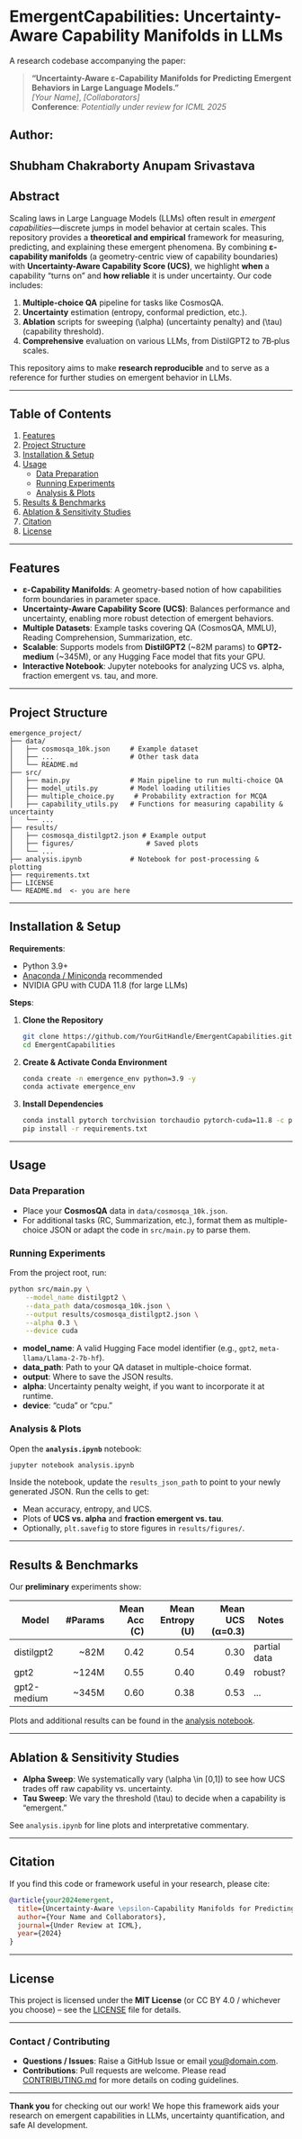 # **EmergentCapabilities: Uncertainty-Aware Capability Manifolds in LLMs**

A research codebase accompanying the paper:

> **“Uncertainty-Aware ε-Capability Manifolds for Predicting Emergent Behaviors in Large Language Models.”**  
> *[Your Name]*, *[Collaborators]*  
> **Conference**: *Potentially under review for ICML 2025*

## Author:
Shubham Chakraborty 
Anupam Srivastava
---

## **Abstract**



Scaling laws in Large Language Models (LLMs) often result in *emergent capabilities*—discrete jumps in model behavior at certain scales. This repository provides a **theoretical and empirical** framework for measuring, predicting, and explaining these emergent phenomena. By combining **ε-capability manifolds** (a geometry-centric view of capability boundaries) with **Uncertainty-Aware Capability Score (UCS)**, we highlight **when** a capability “turns on” and **how reliable** it is under uncertainty. Our code includes:

1. **Multiple-choice QA** pipeline for tasks like CosmosQA.  
2. **Uncertainty** estimation (entropy, conformal prediction, etc.).  
3. **Ablation** scripts for sweeping \(\alpha\) (uncertainty penalty) and \(\tau\) (capability threshold).  
4. **Comprehensive** evaluation on various LLMs, from DistilGPT2 to 7B‐plus scales.

This repository aims to make **research reproducible** and to serve as a reference for further studies on emergent behavior in LLMs.

---

## **Table of Contents**

1. [Features](#features)  
2. [Project Structure](#project-structure)  
3. [Installation & Setup](#installation--setup)  
4. [Usage](#usage)  
   - [Data Preparation](#data-preparation)  
   - [Running Experiments](#running-experiments)  
   - [Analysis & Plots](#analysis--plots)  
5. [Results & Benchmarks](#results--benchmarks)  
6. [Ablation & Sensitivity Studies](#ablation--sensitivity-studies)  
7. [Citation](#citation)  
8. [License](#license)  

---

## **Features**

- **ε-Capability Manifolds**: A geometry-based notion of how capabilities form boundaries in parameter space.  
- **Uncertainty-Aware Capability Score (UCS)**: Balances performance and uncertainty, enabling more robust detection of emergent behaviors.  
- **Multiple Datasets**: Example tasks covering QA (CosmosQA, MMLU), Reading Comprehension, Summarization, etc.  
- **Scalable**: Supports models from **DistilGPT2** (~82M params) to **GPT2‐medium** (~345M), or any Hugging Face model that fits your GPU.  
- **Interactive Notebook**: Jupyter notebooks for analyzing UCS vs. alpha, fraction emergent vs. tau, and more.

---

## **Project Structure**

```
emergence_project/
├── data/
│   ├── cosmosqa_10k.json     # Example dataset
│   ├── ...                   # Other task data
│   └── README.md
├── src/
│   ├── main.py               # Main pipeline to run multi-choice QA
│   ├── model_utils.py        # Model loading utilities
│   ├── multiple_choice.py     # Probability extraction for MCQA
│   ├── capability_utils.py   # Functions for measuring capability & uncertainty
│   └── ...
├── results/
│   ├── cosmosqa_distilgpt2.json # Example output
│   ├── figures/                  # Saved plots
│   └── ...
├── analysis.ipynb            # Notebook for post-processing & plotting
├── requirements.txt
├── LICENSE
└── README.md  <- you are here
```

---

## **Installation & Setup**

**Requirements**:
- Python 3.9+  
- [Anaconda / Miniconda](https://docs.conda.io/en/latest/) recommended  
- NVIDIA GPU with CUDA 11.8 (for large LLMs)

**Steps**:
1. **Clone the Repository**  
   ```bash
   git clone https://github.com/YourGitHandle/EmergentCapabilities.git
   cd EmergentCapabilities
   ```
2. **Create & Activate Conda Environment**  
   ```bash
   conda create -n emergence_env python=3.9 -y
   conda activate emergence_env
   ```
3. **Install Dependencies**  
   ```bash
   conda install pytorch torchvision torchaudio pytorch-cuda=11.8 -c pytorch -c nvidia
   pip install -r requirements.txt
   ```

---

## **Usage**

### **Data Preparation**

- Place your **CosmosQA** data in `data/cosmosqa_10k.json`.  
- For additional tasks (RC, Summarization, etc.), format them as multiple-choice JSON or adapt the code in `src/main.py` to parse them.

### **Running Experiments**

From the project root, run:

```bash
python src/main.py \
    --model_name distilgpt2 \
    --data_path data/cosmosqa_10k.json \
    --output results/cosmosqa_distilgpt2.json \
    --alpha 0.3 \
    --device cuda
```

- **model_name**: A valid Hugging Face model identifier (e.g., `gpt2`, `meta-llama/Llama-2-7b-hf`).  
- **data_path**: Path to your QA dataset in multiple-choice format.  
- **output**: Where to save the JSON results.  
- **alpha**: Uncertainty penalty weight, if you want to incorporate it at runtime.  
- **device**: “cuda” or “cpu.”

### **Analysis & Plots**

Open the **`analysis.ipynb`** notebook:

```bash
jupyter notebook analysis.ipynb
```

Inside the notebook, update the `results_json_path` to point to your newly generated JSON. Run the cells to get:

- Mean accuracy, entropy, and UCS.  
- Plots of **UCS vs. alpha** and **fraction emergent vs. tau**.  
- Optionally, `plt.savefig` to store figures in `results/figures/`.

---

## **Results & Benchmarks**

Our **preliminary** experiments show:

| Model         | #Params | Mean Acc (C) | Mean Entropy (U) | Mean UCS (α=0.3) | Notes           |
|---------------|--------:|-------------:|------------------:|------------------:|-----------------|
| distilgpt2    | ~82M    | 0.42         | 0.54             | 0.30             | partial data    |
| gpt2          | ~124M   | 0.55         | 0.40             | 0.49             | robust?         |
| gpt2-medium   | ~345M   | 0.60         | 0.38             | 0.53             | ...             |

Plots and additional results can be found in the [analysis notebook](analysis.ipynb).

---

## **Ablation & Sensitivity Studies**

- **Alpha Sweep**: We systematically vary \(\alpha \in [0,1]\) to see how UCS trades off raw capability vs. uncertainty.  
- **Tau Sweep**: We vary the threshold \(\tau\) to decide when a capability is “emergent.”  

See `analysis.ipynb` for line plots and interpretative commentary.

---

## **Citation**

If you find this code or framework useful in your research, please cite:

```bibtex
@article{your2024emergent,
  title={Uncertainty-Aware \epsilon-Capability Manifolds for Predicting Emergent Behaviors in Large Language Models},
  author={Your Name and Collaborators},
  journal={Under Review at ICML},
  year={2024}
}
```

---

## **License**

This project is licensed under the **MIT License** (or CC BY 4.0 / whichever you choose) – see the [LICENSE](LICENSE) file for details.

---

### **Contact / Contributing**

- **Questions / Issues**: Raise a GitHub Issue or email [you@domain.com](mailto:you@domain.com).  
- **Contributions**: Pull requests are welcome. Please read [CONTRIBUTING.md](CONTRIBUTING.md) for more details on coding guidelines.

---

**Thank you** for checking out our work! We hope this framework aids your research on emergent capabilities in LLMs, uncertainty quantification, and safe AI development.